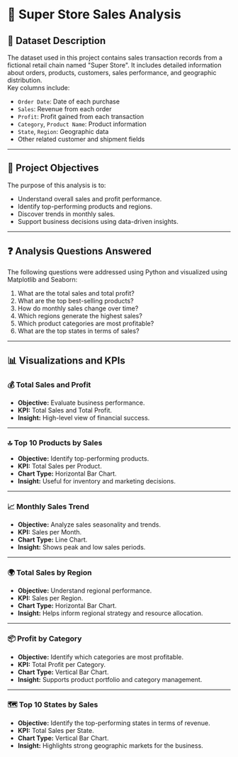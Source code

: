 # 🛒 Super Store Sales Analysis

## 📄 Dataset Description

The dataset used in this project contains sales transaction records from a fictional retail chain named "Super Store". It includes detailed information about orders, products, customers, sales performance, and geographic distribution.  
Key columns include:

- `Order Date`: Date of each purchase
- `Sales`: Revenue from each order
- `Profit`: Profit gained from each transaction
- `Category`, `Product Name`: Product information
- `State`, `Region`: Geographic data
- Other related customer and shipment fields

---

## 🎯 Project Objectives

The purpose of this analysis is to:

- Understand overall sales and profit performance.
- Identify top-performing products and regions.
- Discover trends in monthly sales.
- Support business decisions using data-driven insights.

---

## ❓ Analysis Questions Answered

The following questions were addressed using Python and visualized using Matplotlib and Seaborn:

1. What are the total sales and total profit?
2. What are the top best-selling products?
3. How do monthly sales change over time?
4. Which regions generate the highest sales?
5. Which product categories are most profitable?
6. What are the top states in terms of sales?

---

## 📊 Visualizations and KPIs

### 💰 Total Sales and Profit
- **Objective:** Evaluate business performance.
- **KPI:** Total Sales and Total Profit.
- **Insight:** High-level view of financial success.

---

### 🔝 Top 10 Products by Sales
- **Objective:** Identify top-performing products.
- **KPI:** Total Sales per Product.
- **Chart Type:** Horizontal Bar Chart.
- **Insight:** Useful for inventory and marketing decisions.

---

### 📈 Monthly Sales Trend
- **Objective:** Analyze sales seasonality and trends.
- **KPI:** Sales per Month.
- **Chart Type:** Line Chart.
- **Insight:** Shows peak and low sales periods.

---

### 🌍 Total Sales by Region
- **Objective:** Understand regional performance.
- **KPI:** Sales per Region.
- **Chart Type:** Horizontal Bar Chart.
- **Insight:** Helps inform regional strategy and resource allocation.

---

### 📦 Profit by Category
- **Objective:** Identify which categories are most profitable.
- **KPI:** Total Profit per Category.
- **Chart Type:** Vertical Bar Chart.
- **Insight:** Supports product portfolio and category management.

---

### 🗺️ Top 10 States by Sales
- **Objective:** Identify the top-performing states in terms of revenue.
- **KPI:** Total Sales per State.
- **Chart Type:** Vertical Bar Chart.
- **Insight:** Highlights strong geographic markets for the business.



